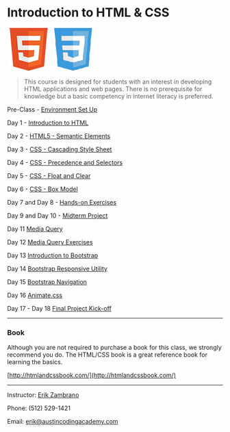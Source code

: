 Introduction to HTML & CSS
========================
   ![HTML](images/html5.png "HTML")
   ![CSS](images/css3.png "CSS")

> This course is designed for students with an interest in developing HTML applications and web pages. There is no prerequisite for knowledge but a basic competency in internet literacy is preferred.

Pre-Class - [Environment Set Up](syllabus/00.md)


Day 1 - [Introduction to HTML](syllabus/01.md)

Day 2 - [HTML5 - Semantic Elements](syllabus/02.md)

Day 3 - [CSS - Cascading Style Sheet](syllabus/03.md)

Day 4 - [CSS - Precedence and Selectors](syllabus/04.md)

Day 5 - [CSS - Float and Clear](syllabus/05.md)

Day 6 - [CSS - Box Model](syllabus/06.md)

Day 7 and Day 8 - [Hands-on Exercises](syllabus/07-08.md)

Day 9 and Day 10 - [Midterm Project](syllabus/09-10.md) 

Day 11 [Media Query](syllabus/11.md)

Day 12 [Media Query Exercises](syllabus/12.md)

Day 13 [Introduction to Bootstrap](syllabus/13.md)

Day 14 [Bootstrap Responsive Utility](syllabus/14.md)

Day 15 [Bootstrap Navigation](syllabus/15.md)

Day 16 [Animate.css](syllabus/16.md)

Day 17 - Day 18 [Final Project Kick-off](syllabus/17.md)

***

### Book
Although you are not required to purchase a book for this class, we strongly recommend you do. The HTML/CSS book is a great reference book for learning the basics.

[http://htmlandcssbook.com/](http://htmlandcssbook.com/)

***

Instructor: [Erik Zambrano](http://erikpz.com)

Phone: (512) 529-1421

Email: erik@austincodingacademy.com
